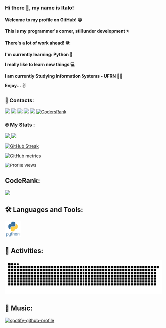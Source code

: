 
### Hi there 👋, my name is Italo!
#### Welcome to my profile on GitHub! :grin: 
**This is my programmer's corner, still under development :star:**

**There's a lot of work ahead! :hammer_and_wrench:**

**I'm currently learning: Python :snake:**

**I really like to learn new things :computer:**

**I am currently Studying Information Systems - UFRN :student:**

**Enjoy...** :v:

### :calling: Contacts:
<div>

[<img src = "https://img.shields.io/badge/instagram-%23E4405F.svg?&style=for-the-badge&logo=instagram&logoColor=white">](https://www.instagram.com/italomauricio1/)
<a href = "mailto:italomauricio98@gmail.com"><img src="https://img.shields.io/badge/Gmail-D14836?style=for-the-badge&logo=gmail&logoColor=white" target="_blank"></a>
[<img src="https://img.shields.io/badge/twitter-%231DA1F2.svg?&style=for-the-badge&logo=twitter&logoColor=white" />](https://twitter.com/USERNAME)  [<img src="https://img.shields.io/badge/linkedin-%230077B5.svg?&style=for-the-badge&logo=linkedin&logoColor=white" />](https://www.linkedin.com/in/italo-mauricio-26b76b15a/)  [<img src = "https://img.shields.io/badge/facebook-%231877F2.svg?&style=for-the-badge&logo=facebook&logoColor=white">](https://www.facebook.com/USERNAME) 
<a id="codersrank" href="https://profile.codersrank.io/user/italomauricio1" target="_blank">
  ![CodersRank](https://img.shields.io/static/v1?style=for-the-badge&message=CodersRank&color=67A4AC&logo=CodersRank&logoColor=FFFFFF&label=)
 </a>
### :fire: My Stats :

<div>
<a href="https://github.com/italomauricio1">
<img height="150em" src="https://github-readme-stats.vercel.app/api?username=italomauricio1&show_icons=true&theme=highcontrast&include_all_commits=true&count_private=true"/>

<img height="150em" src="https://github-readme-stats.vercel.app/api/top-langs/?username=italomauricio1&layout=compact&langs_count=7&theme=highcontrast"/>
</div>

[![GitHub Streak](https://github-readme-streak-stats.herokuapp.com/?user=italomauricio1&theme=dark)](https://git.io/streak-stats)

![GitHub metrics](https://metrics.lecoq.io/italomauricio1)

![Profile views](https://gpvc.arturio.dev/italomauricio1) 

## CodeRank:

<img
  src="https://cr-skills-chart-widget.azurewebsites.net/api/api?username=italomauricio1&skills=Python,TypeScript&show-other-skills=true"
/>

## :hammer_and_wrench: Languages and Tools: 
<div>
  <img src="https://github.com/devicons/devicon/blob/master/icons/python/python-original-wordmark.svg" title="Python" alt="Python" width="50" height="50"/>&nbsp;
  




## :snake: Activities:

![Snake animation](https://github.com/italomauricio1/italomauricio1/blob/output/github-contribution-grid-snake.svg)


## :musical_note: Music: 

[![spotify-github-profile](https://spotify-github-profile.vercel.app/api/view?uid=31yd3zbwbu3rlhp4h3zwuniqcv7m&cover_image=false&theme=compact)](https://spotify-github-profile.vercel.app/api/view?uid=31yd3zbwbu3rlhp4h3zwuniqcv7m&redirect=true)
